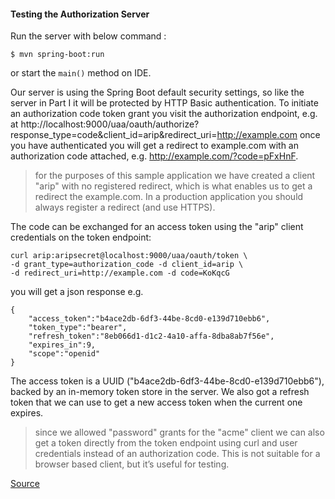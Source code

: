 #### Testing the Authorization Server
Run the server with below command :

```
$ mvn spring-boot:run
```

or start the `main()` method on IDE.

Our server is using the Spring Boot default security settings, so like the server in Part I it will be protected 
by HTTP Basic authentication. To initiate an authorization code token grant you visit the authorization endpoint, 
e.g. at http://localhost:9000/uaa/oauth/authorize?response_type=code&client_id=arip&redirect_uri=http://example.com 
once you have authenticated you will get a redirect to example.com with an authorization code attached, 
e.g. http://example.com/?code=pFxHnF.

> for the purposes of this sample application we have created a client "arip" with no registered redirect, which is 
what enables us to get a redirect the example.com. In a production application you should always register
a redirect (and use HTTPS).

The code can be exchanged for an access token using the "arip" client credentials on the token endpoint:

```
curl arip:aripsecret@localhost:9000/uaa/oauth/token \
-d grant_type=authorization_code -d client_id=arip \
-d redirect_uri=http://example.com -d code=KoKqcG
```

you will get a json response e.g. 

```
{
    "access_token":"b4ace2db-6df3-44be-8cd0-e139d710ebb6",
    "token_type":"bearer",
    "refresh_token":"8eb066d1-d1c2-4a10-affa-8dba8ab7f56e",
    "expires_in":9,
    "scope":"openid"
}
```

The access token is a UUID ("b4ace2db-6df3-44be-8cd0-e139d710ebb6"), backed by an in-memory token store in the server. 
We also got a refresh token that we can use to get a new access token when the current one expires.

> since we allowed "password" grants for the "acme" client we can also get a token directly from the token endpoint 
using curl and user credentials instead of an authorization code. This is not suitable for a browser based client, 
but it’s useful for testing.
        
    
[Source](https://spring.io/guides/tutorials/spring-security-and-angular-js/#_sso_with_oauth2_angular_js_and_spring_security_part_v)
